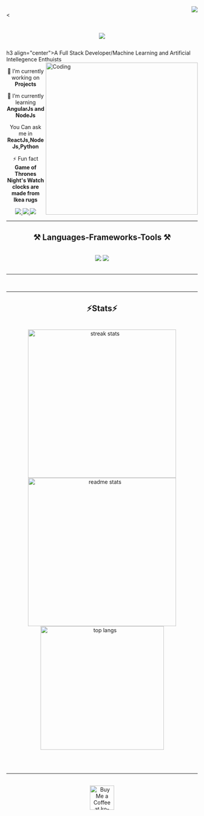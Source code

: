 
<img align="right" src="https://visitor-badge.laobi.icu/badge?page_id=salesp07.salesp07" />

<<h1 align="center">
    <img src="https://readme-typing-svg.herokuapp.com/?font=Righteous&size=35&center=true&vCenter=true&width=500&height=70&duration=4000&lines=Hi+There!+👋;+I'm+Swastik+kulkarni!;" />
</h1>h3 align="center">A Full Stack Developer/Machine Learning and Artificial Intellegence Enthuists</h3>

<img align="right" alt="Coding" width="400" src="https://media.tenor.com/rePDfDWO3XoAAAAd/hacking.gif">
<br/>

<div align="center">
 
 🔭 I’m currently working on **Projects**
 
 🌱 I’m currently learning **AngularJs and NodeJs**

 You Can ask me in **ReactJs,NodeJs,Python**

⚡ Fun fact **Game of Thrones Night's Watch clocks are made from Ikea rugs**

 </div>
 
<div align="center"> 
  <a href="swastikkulkarni737@gmail.com">
    <img src="https://img.shields.io/badge/Gmail-333333?style=for-the-badge&logo=gmail&logoColor=red" />
  </a>
  <a href="https://linkedin.com/in/swastik kulkarni" target="_blank">
    <img src="[https://img.shields.io/badge/LinkedIn-0077B5](https://www.linkedin.com/in/swastik-kulkarni-45b071247)?style=for-the-badge&logo=linkedin&logoColor=white" target="_blank" />
  </a>
  <a href="[https://salesp07.github.io](https://github.com/swastik3616)" target="_blank">
     <img src="https://img.shields.io/badge/Portfolio-FF5722?style=for-the-badge&logo=todoist&logoColor=white" target="_blank" /> <!-- sqlite, safari, google-chrome are other good icon options -->
  </a>
</div>

 <hr/>
 
<h2 align="center">⚒️ Languages-Frameworks-Tools ⚒️</h2>
<br/>
<div align="center">
    <img src="https://skillicons.dev/icons?i=react,bootstrap,html,css,vscode,github,git" />
    <img src="https://skillicons.dev/icons?i=nodejs,python,javascript,firebase,c,java,mysql,flask" /><br>
</div>

<br/>
<hr/>

<div align="center">
  
  <br/>
</div>

<hr/>

<h2 align="center">⚡Stats⚡</h2>
<br>
<div align=center>
  <img width=390 src="https://github-readme-streak-stats-salesp07.vercel.app/?user=salesp07&count_private=true&theme=react&border_radius=10" alt="streak stats"/>
  <img width=390 src="https://github-readme-stats-salesp07.vercel.app/api?username=swastik3616&count_private=true&show_icons=true&theme=react&rank_icon=github&border_radius=10" alt="readme stats" />
  <br/>
  <img width=325 align="center" src="https://github-readme-stats-salesp07.vercel.app/api/top-langs/?username=swastik3616&hide=HTML&langs_count=8&layout=compact&theme=react&border_radius=10&size_weight=0.5&count_weight=0.5&exclude_repo=github-readme-stats" alt="top langs" />
</div>

<br/><br/>

<hr/>

<br/>

<div align="center">
<a href='https://ko-fi.com/V7V4RAK9C' target='_blank'><img height='64' style='border:0px;height:64px;' src='https://storage.ko-fi.com/cdn/kofi1.png?v=3' border='0' alt='Buy Me a Coffee at ko-fi.com' /></a>
</div>

<br/>
